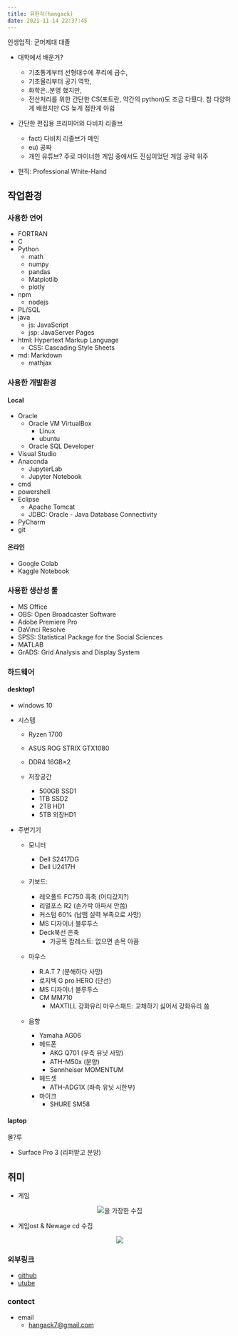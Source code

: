 ```yaml
---
title: 유한각(hangack)
date: 2021-11-14 22:37:45
---
```


인생업적: 군머제대 대졸


 - 대학에서 배운거?
   - 기초통계부터 선형대수에 푸리에 급수,
   - 기초물리부터 공기 역학,
   - 화학은..분명 했지만,
   - 전산처리를 위한 간단한 CS(포트란, 약간의 python)도 조금 다뤘다.
     참 다양하게 배웠지만 CS 늦게 접한게 아쉽


 - 간단한 편집용 프리미어와 다비치 리졸브
   - fact) 다비치 리졸브가 메인 
   - eu) 공짜
   - 개인 유튜브? 주로 마이너한 게임 중에서도 진심이었던 게임 공략 위주

 - 현직: Professional White-Hand


## 작업환경
### 사용한 언어
 - FORTRAN
 - C
 - Python
   - math
   - numpy
   - pandas
   - Matplotlib
   - plotly
 - npm
   - nodejs
 - PL/SQL
 - java
   - js: JavaScript
   - jsp: JavaServer Pages
 - html: Hypertext Markup Language
   - CSS: Cascading Style Sheets
 - md: Markdown
   - mathjax

### 사용한 개발환경
#### Local
 - Oracle
   - Oracle VM VirtualBox
     - Linux
     - ubuntu
   - Oracle SQL Developer
 - Visual Studio
 - Anaconda
   - JupyterLab
   - Jupyter Notebook
 - cmd
 - powershell
 - Eclipse
   - Apache Tomcat
   - JDBC: Oracle - Java Database Connectivity
 - PyCharm
 - git

#### 온라인
 - Google Colab
 - Kaggle Notebook

### 사용한 생산성 툴
 - MS Office
 - OBS: Open Broadcaster Software
 - Adobe Premiere Pro
 - DaVinci Resolve
 - SPSS: Statistical Package for the Social Sciences
 - MATLAB
 - GrADS: Grid Analysis and Display System
 
### 하드웨어
#### desktop1
- windows 10
- 시스템
  - Ryzen 1700
  - ASUS ROG STRIX GTX1080
  - DDR4 16GB$\times$2

  - 저장공간
    - 500GB SSD1
    - 1TB SSD2
    - 2TB HD1
    - 5TB 외장HD1

- 주변기기
  - 모니터
    - Dell S2417DG
    - Dell U2417H

  - 키보드: 
    - 레오폴드 FC750 흑축 (어디갔지?)
    - 리얼포스 R2 (손가락 아파서 안씀)
    - 커스텀 60% (납땜 실력 부족으로 사망)
    - MS 디자이너 블루투스
    - Deck북선 은축
      - 가공목 팜레스트: 없으면 손목 아픔

  - 마우스
    - R.A.T 7 (분해하다 사망)
    - 로지텍 G pro HERO (단선)
    - MS 디자이너 블루투스
    - CM MM710
      - MAXTILL 강화유리 마우스패드: 교체하기 싫어서 강화유리 씀

  - 음향
    - Yamaha AG06
    - 헤드폰
      - AKG Q701 (우측 유닛 사망)
      - ATH-M50x (분양)
      - Sennheiser MOMENTUM
    - 헤드셋
      - ATH-ADG1X (좌측 유닛 시한부)
    - 마이크
      - SHURE SM58

#### laptop
몰?루
 - Surface Pro 3 (리퍼받고 분양)


## 취미
 - 게임
<center><img src="/images/about/steam.png" alt="을 가장한 수집"></center>

 - 게임ost & Newage cd 수집
<center><img src="/images/about/KakaoTalk_20210109_153448261.jpg"></center>

   

### 외부링크
 - [github](https://github.com/hangack)
 - [utube](https://www.youtube.com/channel/UCQuHrr7-mBtutw9V94XGH-g)

### contect
 - email
   - hangack7@gmail.com